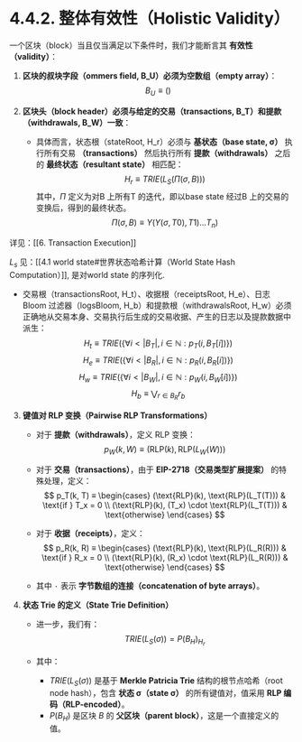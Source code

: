 
# 4.4.2. 整体有效性（Holistic Validity）

一个区块（block）当且仅当满足以下条件时，我们才能断言其 **有效性（validity）**：

1. **区块的叔块字段（ommers field, B_U）必须为空数组（empty array）**：
   $$ B_U ≡ () $$

2. **区块头（block header）必须与给定的交易（transactions, B_T）和提款（withdrawals, B_W）一致**：
   - 具体而言，状态根（stateRoot, H_r）必须与 **基状态（base state, σ）** 执行所有交易 **（transactions）** 然后执行所有 **提款（withdrawals）** 之后的 **最终状态（resultant state）** 相匹配：
     $$ H_r ≡ TRIE(L_S(Π(σ, B))) $$
其中，$\Pi$ 定义为对B 上所有T 的迭代，即以base state 经过B 上的交易的变换后，得到的最终状态。
$$
\Pi(σ, B) \equiv Υ(Υ(σ, T0), T1)...T_n)
$$

详见：[[6. Transaction Execution]] 

$L_s$ 见：[[4.1 world state#世界状态哈希计算（World State Hash Computation）]], 是对world state 的序列化.

   - 交易根（transactionsRoot, H_t）、收据根（receiptsRoot, H_e）、日志 Bloom 过滤器（logsBloom, H_b）和提款根（withdrawalsRoot, H_w）必须正确地从交易本身、交易执行后生成的交易收据、产生的日志以及提款数据中派生：
     $$ H_t ≡ TRIE(\{∀i < |B_T|, i ∈ \mathbb{N} : p_T(i, B_T[i])\}) $$
     $$ H_e ≡ TRIE(\{∀i < |B_R|, i ∈ \mathbb{N} : p_R(i, B_R[i])\}) $$
     $$ H_w ≡ TRIE(\{∀i < |B_W|, i ∈ \mathbb{N} : p_W(i, B_W[i])\}) $$
     $$ H_b ≡ \bigvee_{r∈B_R} r_b $$

3. **键值对 RLP 变换（Pairwise RLP Transformations）**
   - 对于 **提款（withdrawals）**，定义 RLP 变换：
     $$ p_W(k, W) ≡ (\text{RLP}(k), \text{RLP}(L_W(W))) $$

   - 对于 **交易（transactions）**，由于 **EIP-2718（交易类型扩展提案）** 的特殊处理，定义：
     $$
     p_T(k, T) ≡
     \begin{cases}
     (\text{RLP}(k), \text{RLP}(L_T(T))) & \text{if } T_x = 0 \\
     (\text{RLP}(k), (T_x) \cdot \text{RLP}(L_T(T))) & \text{otherwise}
     \end{cases}
     $$

   - 对于 **收据（receipts）**，定义：
     $$
     p_R(k, R) ≡
     \begin{cases}
     (\text{RLP}(k), \text{RLP}(L_R(R))) & \text{if } R_x = 0 \\
     (\text{RLP}(k), (R_x) \cdot \text{RLP}(L_R(R))) & \text{otherwise}
     \end{cases}
     $$

   - 其中 `·` 表示 **字节数组的连接（concatenation of byte arrays）**。

4. **状态 Trie 的定义（State Trie Definition）**
   - 进一步，我们有：
     $$ TRIE(L_S(σ)) = P(B_H)_{H_r} $$

   - 其中：
     - $TRIE(L_S(σ))$ 是基于 **Merkle Patricia Trie** 结构的根节点哈希（root node hash），包含 **状态 σ（state σ）** 的所有键值对，值采用 **RLP 编码（RLP-encoded）**。
     - $P(B_H)$ 是区块 $B$ 的 **父区块（parent block）**，这是一个直接定义的值。

